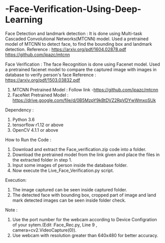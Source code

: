 # -Face-Verification-Using-Deep-Learning

Face Detection and landmark detection : It is done using Multi-task Cascaded Convolutional Networks(MTCNN) model. Used a pretrained model of MTCNN to detect face, to find the bounding box and landmark detection.
Reference : https://arxiv.org/pdf/1604.02878.pdf
            https://github.com/ipazc/mtcnn

Face Verification : The face Recognition is done using Facenet model. Used a pretrained facenet model to compare the captured image with images in database to verify person's face
Reference : https://arxiv.org/pdf/1503.03832.pdf

1. MTCNN Pretrained Model : Follow link -https://github.com/ipazc/mtcnn
2. FaceNet Pretrained Model : https://drive.google.com/file/d/0B5MzpY9kBtDVZ2RpVDYwWmxoSUk

Dependency :
 1. Python 3.6
 2. tensorflow r1.12 or above 
 3. OpenCV 4.1.1 or above

How to Run the Code :
 1. Download and extract the Face_verification.zip code into a folder.
 2. Download the pretrained model from the link given and place the files in the extracted folder in step 1.
 3. Input some images of person inside the database folder.
 4. Now execute the Live_Face_Verification.py script.

Execution:  
 1. The image captured can be seen inside captured folder.
 2. The detected face with bounding box, cropped part of image and land mark detected images can be seen inside folder check.

Note : 
 1. Use the port number for the webcam according to Device Configration of your sytem.(Edit :Face_Rec.py,  Line 9 ,                 camera=cv2.VideoCapture(0)). 
 2. Use webcam with resolution greater than 640x480 for better accuracy.
         
